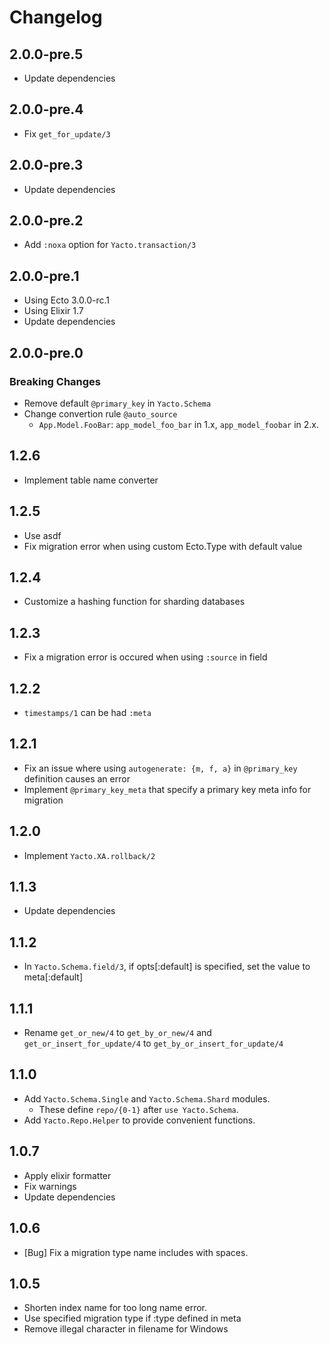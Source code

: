# Changelog

## 2.0.0-pre.5

- Update dependencies

## 2.0.0-pre.4

- Fix `get_for_update/3`

## 2.0.0-pre.3

- Update dependencies

## 2.0.0-pre.2

- Add `:noxa` option for `Yacto.transaction/3`

## 2.0.0-pre.1

- Using Ecto 3.0.0-rc.1
- Using Elixir 1.7
- Update dependencies

## 2.0.0-pre.0

### Breaking Changes

- Remove default `@primary_key` in `Yacto.Schema`
- Change convertion rule `@auto_source`
  - `App.Model.FooBar`: `app_model_foo_bar` in 1.x, `app_model_foobar` in 2.x.

## 1.2.6

- Implement table name converter

## 1.2.5

- Use asdf
- Fix migration error when using custom Ecto.Type with default value

## 1.2.4

- Customize a hashing function for sharding databases

## 1.2.3

- Fix a migration error is occured when using `:source` in field

## 1.2.2

- `timestamps/1` can be had `:meta`

## 1.2.1

- Fix an issue where using `autogenerate: {m, f, a}` in `@primary_key` definition causes an error
- Implement `@primary_key_meta` that specify a primary key meta info for migration

## 1.2.0

- Implement `Yacto.XA.rollback/2`

## 1.1.3

- Update dependencies

## 1.1.2

- In `Yacto.Schema.field/3`, if opts[:default] is specified, set the value to meta[:default]

## 1.1.1

- Rename `get_or_new/4` to `get_by_or_new/4` and `get_or_insert_for_update/4` to `get_by_or_insert_for_update/4`

## 1.1.0

- Add `Yacto.Schema.Single` and `Yacto.Schema.Shard` modules.
    - These define `repo/{0-1}` after `use Yacto.Schema`.
- Add `Yacto.Repo.Helper` to provide convenient functions.

## 1.0.7

- Apply elixir formatter
- Fix warnings
- Update dependencies

## 1.0.6

- [Bug] Fix a migration type name includes with spaces.

## 1.0.5

- Shorten index name for too long name error.
- Use specified migration type if :type defined in meta
- Remove illegal character in filename for Windows
